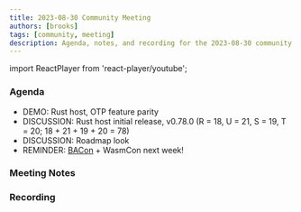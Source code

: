 ```yaml
---
title: 2023-08-30 Community Meeting
authors: [brooks]
tags: [community, meeting]
description: Agenda, notes, and recording for the 2023-08-30 community meeting
---
```


import ReactPlayer from 'react-player/youtube';

### Agenda

- DEMO: Rust host, OTP feature parity
- DISCUSSION: Rust host initial release, v0.78.0 (R = 18, U = 21, S = 19, T = 20; 18 + 21 + 19 + 20 = 78)
- DISCUSSION: Roadmap look
- REMINDER: [BACon](https://www.eventbrite.com/e/bytecode-alliance-componentize-the-world-tickets-681895717447) + WasmCon next week!

<!--truncate-->

### Meeting Notes

### Recording

<ReactPlayer url='https://www.youtube.com/watch?v=kesWWnyFwHo' controls />
